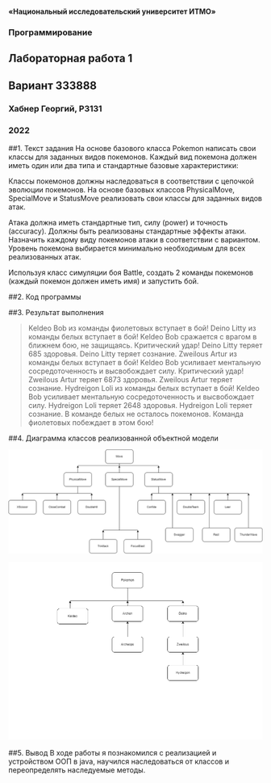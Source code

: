 #### «Национальный исследовательский университет ИТМО»
### Программирование
## Лабораторная работа 1
## Вариант 333888
### Хабнер Георгий, P3131
###  2022

##1. Текст задания
На основе базового класса Pokemon написать свои классы для заданных видов покемонов. Каждый вид покемона должен иметь один или два типа и стандартные базовые характеристики:

Классы покемонов должны наследоваться в соответствии с цепочкой эволюции покемонов. На основе базовых классов PhysicalMove, SpecialMove и StatusMove реализовать свои классы для заданных видов атак.

Атака должна иметь стандартные тип, силу (power) и точность (accuracy). Должны быть реализованы стандартные эффекты атаки. Назначить каждому виду покемонов атаки в соответствии с вариантом. Уровень покемона выбирается минимально необходимым для всех реализованных атак.

Используя класс симуляции боя Battle, создать 2 команды покемонов (каждый покемон должен иметь имя) и запустить бой.

##2. Код программы

##3. Результат выполнения
>Keldeo Bob из команды фиолетовых вступает в бой!
Deino Litty из команды белых вступает в бой!
Keldeo Bob сражается с врагом в ближнем бою, не защищаясь. 
Критический удар!
Deino Litty теряет 685 здоровья.
Deino Litty теряет сознание.
Zweilous Artur из команды белых вступает в бой!
Keldeo Bob усиливает ментальную сосредоточенность и высвобождает силу. 
Критический удар!
Zweilous Artur теряет 6873 здоровья.
Zweilous Artur теряет сознание.
Hydreigon Loli из команды белых вступает в бой!
Keldeo Bob усиливает ментальную сосредоточенность и высвобождает силу. 
Hydreigon Loli теряет 2648 здоровья.
Hydreigon Loli теряет сознание.
В команде белых не осталось покемонов.
Команда фиолетовых побеждает в этом бою!

##4. Диаграмма классов реализованной объектной модели

![](./moves.png)

![](./pokemons.png)

##5. Вывод
В ходе работы я познакомился с реализацией и устройством ООП в java, научился наследоваться от классов и переопределять наследуемые методы.